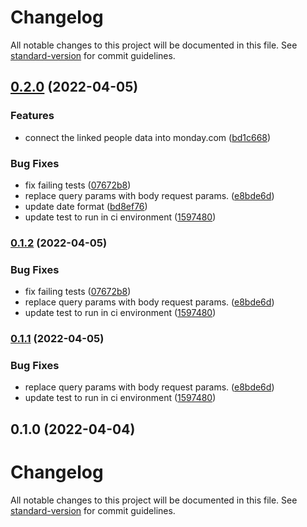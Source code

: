 # Changelog

All notable changes to this project will be documented in this file. See [standard-version](https://github.com/conventional-changelog/standard-version) for commit guidelines.

## [0.2.0](https://github.com/HuddleCo/thelinkedpeople-monday.com-integration/compare/v0.1.0...v0.2.0) (2022-04-05)


### Features

* connect the linked people data into monday.com ([bd1c668](https://github.com/HuddleCo/thelinkedpeople-monday.com-integration/commit/bd1c668e1ce97c7aae8ac55f4608ff3a5be60a0c))


### Bug Fixes

* fix failing tests ([07672b8](https://github.com/HuddleCo/thelinkedpeople-monday.com-integration/commit/07672b8d717b93947065bbdb792c95b27e8ecefb))
* replace query params with body request params. ([e8bde6d](https://github.com/HuddleCo/thelinkedpeople-monday.com-integration/commit/e8bde6de40f8eeb19832b0ff67131b3b7ef8aad3))
* update date format ([bd8ef76](https://github.com/HuddleCo/thelinkedpeople-monday.com-integration/commit/bd8ef7634c543cef2d751729a7c0a723402742d4))
* update test to run in ci environment ([1597480](https://github.com/HuddleCo/thelinkedpeople-monday.com-integration/commit/159748057e4ba01f152c22734601d4d6bbf8f518))

### [0.1.2](https://github.com/HuddleCo/thelinkedpeople-monday.com-integration/compare/v0.1.0...v0.1.2) (2022-04-05)


### Bug Fixes

* fix failing tests ([07672b8](https://github.com/HuddleCo/thelinkedpeople-monday.com-integration/commit/07672b8d717b93947065bbdb792c95b27e8ecefb))
* replace query params with body request params. ([e8bde6d](https://github.com/HuddleCo/thelinkedpeople-monday.com-integration/commit/e8bde6de40f8eeb19832b0ff67131b3b7ef8aad3))
* update test to run in ci environment ([1597480](https://github.com/HuddleCo/thelinkedpeople-monday.com-integration/commit/159748057e4ba01f152c22734601d4d6bbf8f518))

### [0.1.1](https://github.com/HuddleCo/thelinkedpeople-monday.com-integration/compare/v0.1.0...v0.1.1) (2022-04-05)


### Bug Fixes

* replace query params with body request params. ([e8bde6d](https://github.com/HuddleCo/thelinkedpeople-monday.com-integration/commit/e8bde6de40f8eeb19832b0ff67131b3b7ef8aad3))
* update test to run in ci environment ([1597480](https://github.com/HuddleCo/thelinkedpeople-monday.com-integration/commit/159748057e4ba01f152c22734601d4d6bbf8f518))

## 0.1.0 (2022-04-04)

# Changelog

All notable changes to this project will be documented in this file. See [standard-version](https://github.com/conventional-changelog/standard-version) for commit guidelines.
